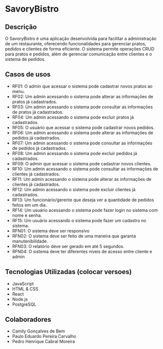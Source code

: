 # SavoryBistro
## Descrição
O SavoryBistro é uma aplicação desenvolvida para facilitar a administração de um restaurante, oferecendo funcionalidades para gerenciar pratos, pedidos e clientes de forma eficiente. O sistema permite operações CRUD para pratos e pedidos, além de gerenciar comunicação entre clientes e o sistema de pedidos.

## Casos de usos
 - RF01: O admin que acessar o sistema pode cadastrar novos pratos ao menu.
 - RF02: Um admin acessando o sistema pode alterar as informações de pratos já cadastrados.
 - RF03: Um admin acessando o sistema pode consultar as informações de pratos já cadastrados.
 - RF04: Um admin acessando o sistema pode excluir pratos já cadastrados.
 - RF05: O usuário que acessar o sistema pode cadastrar novos pedidos.
 - RF06: Um admin acessando o sistema pode alterar as informações de pedidos já cadastrados.
 - RF07: Um admin acessando o sistema pode consultar as informações de pedidos já cadastrados.
 - RF08: Um admin acessando o sistema pode excluir pedidos já cadastrados.
 - RF09: O admin que acessar o sistema pode cadastrar novos clientes.
 - RF10: Um admin acessando o sistema pode consultar as informações de clientes já cadastrados.
 - RF11: Um admin acessando o sistema pode alterar as informações de clientes já cadastrados.
 - RF12: Um admin acessando o sistema pode excluir clientes já cadastrados.
 - RF13: Um funcionário/gerente que deseja ver a quantidade de pedidos feitos em um dia.
 - RF14: Um usuário acessando o sistema pode fazer login no sistema com nome e senha.
 - RF15: Um usuário acessando o sistema pode fazer um cadastro no sistema.
 - RFN01: O sistema deve ser responsivo
 - RFN02: O sistema deve ser feito de uma maneira que garanta manutenibilidade.
 - RFN03: O relatório deve ser gerado em até 5 segundos.
 - RFN04: O sistema deve ter diferentes níveis de acesso entre cliente e admin
 
## Tecnologias Utilizadas (colocar versoes)
- JavaScript
- HTML & CSS
- React
- Node.js
- PostgreSQL

## Colaboradores
- Camily Gonçalves de Bem
- Paulo Eduardo Pereira Carvalho
- Pedro Henrique Cabral Moreira
